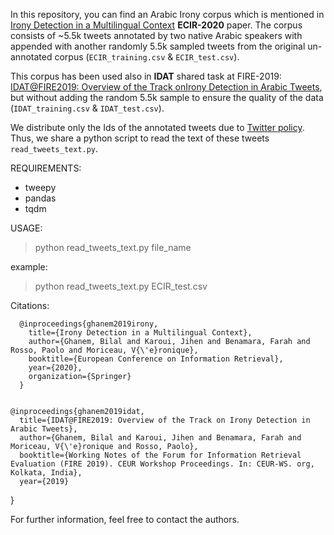 In this repository, you can find an Arabic Irony corpus which is mentioned in [Irony Detection in a Multilingual Context](https://www.google.com) **ECIR-2020** paper.
The corpus consists of ~5.5k tweets annotated by two native Arabic speakers with appended with another randomly 5.5k sampled tweets from the original un-annotated corpus (`ECIR_training.csv` & `ECIR_test.csv`).

This corpus has been used also in **IDAT** shared task at FIRE-2019: [IDAT@FIRE2019: Overview of the Track onIrony Detection in Arabic Tweets](http://ceur-ws.org/Vol-2517/T4-1.pdf), but without adding the random 5.5k sample to ensure the quality of the data (`IDAT_training.csv` & `IDAT_test.csv`).


We distribute only the Ids of the annotated tweets due to [Twitter policy](https://developer.twitter.com/en/developer-terms/agreement-and-policy). Thus, we share a python script to read the text of these tweets `read_tweets_text.py`.

REQUIREMENTS:
- tweepy
- pandas 
- tqdm

USAGE:
> python read_tweets_text.py file_name

example:
> python read_tweets_text.py ECIR_test.csv

Citations:

      @inproceedings{ghanem2019irony,
        title={Irony Detection in a Multilingual Context},
        author={Ghanem, Bilal and Karoui, Jihen and Benamara, Farah and Rosso, Paolo and Moriceau, V{\'e}ronique},
        booktitle={European Conference on Information Retrieval},
        year={2020},
        organization={Springer}
      }


    @inproceedings{ghanem2019idat,
      title={IDAT@FIRE2019: Overview of the Track on Irony Detection in Arabic Tweets},
      author={Ghanem, Bilal and Karoui, Jihen and Benamara, Farah and Moriceau, V{\'e}ronique and Rosso, Paolo},
      booktitle={Working Notes of the Forum for Information Retrieval Evaluation (FIRE 2019). CEUR Workshop Proceedings. In: CEUR-WS. org, Kolkata, India},
      year={2019}
}


For further information, feel free to contact the authors.
